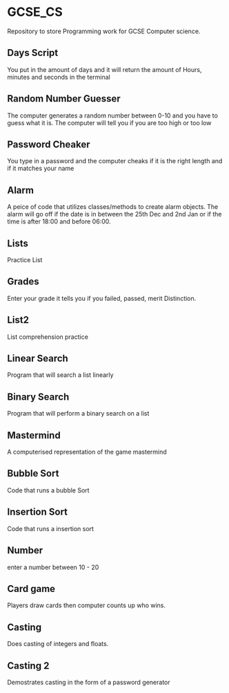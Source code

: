 # GCSE_CS
Repository to store Programming work for GCSE Computer science.

## Days Script
You put in the amount of days and it will return the amount of Hours, minutes and seconds in the terminal

## Random Number Guesser
The computer generates a random number between 0-10 and you have to guess what it is. The computer will tell you if you are too high or too low

## Password Cheaker
You type in a password and the computer cheaks if it is the right length and if it matches your name

## Alarm
A peice of code that utilizes classes/methods to create alarm objects. The alarm will go off if the date is in between the 25th Dec and 2nd Jan or if the time is after 18:00 and before 06:00.

## Lists
Practice List

## Grades
Enter your grade it tells you if you failed, passed, merit Distinction.

## List2
List comprehension practice

## Linear Search
Program that will search a list linearly

## Binary Search
Program that will perform a binary search on a list

## Mastermind
A computerised representation of the game mastermind

## Bubble Sort
Code that runs a bubble Sort

## Insertion Sort
Code that runs a insertion sort

## Number
enter a number between 10 - 20

## Card game
Players draw cards then computer counts up who wins.

## Casting
Does casting of integers and floats.

## Casting 2
Demostrates casting in the form of a password generator